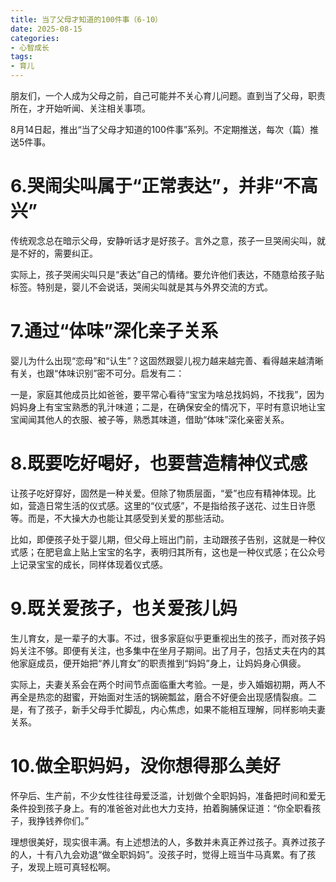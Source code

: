 ```yaml
---
title: 当了父母才知道的100件事（6-10）
date: 2025-08-15
categories:
- 心智成长
tags:
- 育儿
---
```

朋友们，一个人成为父母之前，自己可能并不关心育儿问题。直到当了父母，职责所在，才开始听闻、关注相关事项。

8月14日起，推出“当了父母才知道的100件事”系列。不定期推送，每次（篇）推送5件事。

# 6.哭闹尖叫属于“正常表达”，并非“不高兴” #

传统观念总在暗示父母，安静听话才是好孩子。言外之意，孩子一旦哭闹尖叫，就是不好的，需要纠正。

实际上，孩子哭闹尖叫只是“表达”自己的情绪。要允许他们表达，不随意给孩子贴标签。特别是，婴儿不会说话，哭闹尖叫就是其与外界交流的方式。

# 7.通过“体味”深化亲子关系 #
婴儿为什么出现“恋母”和“认生”？这固然跟婴儿视力越来越完善、看得越来越清晰有关，也跟“体味识别”密不可分。启发有二：

一是，家庭其他成员比如爸爸，要平常心看待“宝宝为啥总找妈妈，不找我”，因为妈妈身上有宝宝熟悉的乳汁味道；二是，在确保安全的情况下，平时有意识地让宝宝闻闻其他人的衣服、被子等，熟悉其味道，借助“体味”深化亲密关系。

# 8.既要吃好喝好，也要营造精神仪式感 #
让孩子吃好穿好，固然是一种关爱。但除了物质层面，“爱”也应有精神体现。比如，营造日常生活的仪式感。这里的“仪式感”，不是指给孩子送花、过生日许愿等。而是，不大操大办也能让其感受到关爱的那些活动。

比如，即便孩子处于婴儿期，但父母上班出门前，主动跟孩子告别，这就是一种仪式感；在肥皂盒上贴上宝宝的名字，表明归其所有，这也是一种仪式感；在公众号上记录宝宝的成长，同样体现着仪式感。

# 9.既关爱孩子，也关爱孩儿妈 #

生儿育女，是一辈子的大事。不过，很多家庭似乎更重视出生的孩子，而对孩子妈妈关注不够。即便有关注，也多集中在坐月子期间。出了月子，包括丈夫在内的其他家庭成员，便开始把“养儿育女”的职责推到“妈妈”身上，让妈妈身心俱疲。

实际上，夫妻关系会在两个时间节点面临重大考验。一是，步入婚姻初期，两人不再全是热恋的甜蜜，开始面对生活的锅碗瓢盆，磨合不好便会出现感情裂痕。二是，有了孩子，新手父母手忙脚乱，内心焦虑，如果不能相互理解，同样影响夫妻关系。

# 10.做全职妈妈，没你想得那么美好 #

怀孕后、生产前，不少女性往往母爱泛滥，计划做个全职妈妈，准备把时间和爱无条件投到孩子身上。有的准爸爸对此也大力支持，拍着胸脯保证道：“你全职看孩子，我挣钱养你们。”

理想很美好，现实很丰满。有上述想法的人，多数并未真正养过孩子。真养过孩子的人，十有八九会劝退“做全职妈妈”。没孩子时，觉得上班当牛马真累。有了孩子，发现上班可真轻松啊。